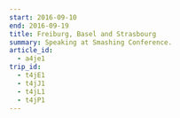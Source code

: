 ```yaml
---
start: 2016-09-10
end: 2016-09-19
title: Freiburg, Basel and Strasbourg
summary: Speaking at Smashing Conference.
article_id:
  - a4je1
trip_id:
  - t4jE1
  - t4jJ1
  - t4jL1
  - t4jP1
---
```

